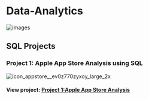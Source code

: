 # Data-Analytics



![images](https://github.com/karolyamar21/Data-Analytics/assets/137465006/c1dbea47-337f-413c-a5d9-9aaf7426aa1c)


## SQL Projects 

### Project 1: Apple App Store Analysis using SQL

![icon_appstore__ev0z770zyxoy_large_2x](https://github.com/karolyamar21/Data-Analytics/assets/137465006/31f70454-0b7a-40ee-b1d5-966e9ee1d38d)


#### View project: [Project 1:Apple App Store Analysis](https://karolyamar21.github.io/Project-1-Apple-App-Store-Analysis-using-SQL/)
